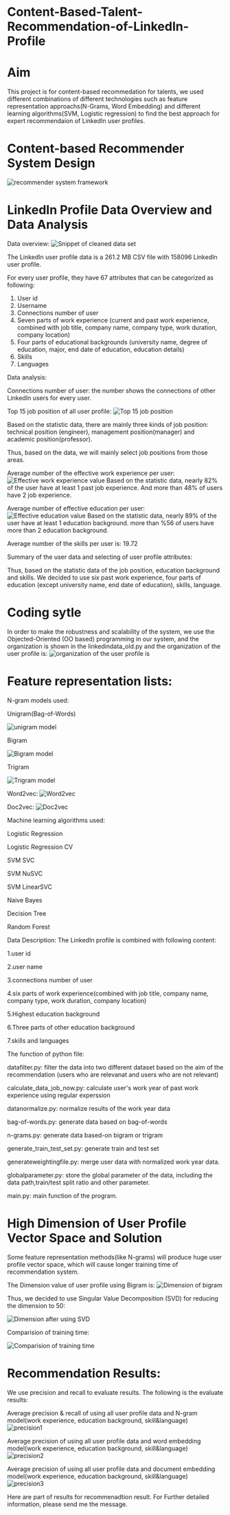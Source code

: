 # Content-Based-Talent-Recommendation-of-LinkedIn-Profile

# Aim
This project is for content-based recommedation for talents, we used different combinations of different technologies such as feature representation approachs(N-Grams, Word Embedding) and different learning algorithms(SVM, Logistic regression) to find the best approach for expert recommendaion of LinkedIn user profiles.

# Content-based Recommender System Design
![recommender system framework](https://github.com/YuzhouPeng/images/blob/master/content-based%20recommender%20system%20design.png)


# LinkedIn Profile Data Overview and Data Analysis

Data overview:
![Snippet of cleaned data set](https://github.com/YuzhouPeng/images/blob/master/cleaneduserdata.png)

The LinkedIn user profile data is a 261.2 MB CSV file with 158096 LinkedIn user profile. 

For every user profile, they have 67 attributes that can be categorized as following:
1. User id
2. Username
3. Connections number of user
4. Seven parts of work experience (current and past work experience, combined
with job title, company name, company type, work duration, company location)
5. Four parts of educational backgrounds (university name, degree of education,
major, end date of education, education details) 
6. Skills
7. Languages

Data analysis:

Connections number of user: the number shows the connections of other LinkedIn users for every user.


Top 15 job position of all user profile:
![Top 15 job position](https://github.com/YuzhouPeng/images/blob/master/top15%20job%20position.png)

Based on the statistic data, there are mainly three kinds of job position: technical position (engineer), management position(manager) and academic position(professor).

Thus, based on the data, we will mainly select job positions from those areas.

Average number of the effective work experience per user:
![Effective work experience value](https://github.com/YuzhouPeng/images/blob/master/number%20of%20effective%20value%20in%20work%20experience.png)
Based on the statistic data, nearly 82% of the user have at least 1 past job experience. And more than 48% of users have 2 job experience. 

Average number of effective education per user:
![Effective education value](https://github.com/YuzhouPeng/images/blob/master/num%20of%20value%20in%20edu.png)
Based on the statistic data, nearly 89% of the user have at least 1 education background. more than %56 of users have more than 2 education background.

Average number of the skills per user is: 19.72

Summary of the user data and selecting of user profile attributes:

Thus, based on the statistic data of the job position, education background and skills. We decided to use six past work experience, four parts of education (except university name, end date of education), skills, language.

# Coding sytle
In order to make the robustness and scalability of the system, we use the Objected-Oriented (OO based) programming in our system, and the organization is shown in the linkedindata_old.py and the organization of the user profile is:
![organization of the user profile is](https://github.com/YuzhouPeng/images/blob/master/organization%20of%20user%20profile%20class.png)





# Feature representation lists:

N-gram models used:

Unigram(Bag-of-Words)

![unigram model](https://github.com/YuzhouPeng/images/blob/master/unigram.png)

Bigram

![Bigram model](https://github.com/YuzhouPeng/images/blob/master/bigram.png)

Trigram

![Trigram model](https://github.com/YuzhouPeng/images/blob/master/trigram.png)

Word2vec:
![Word2vec](https://github.com/YuzhouPeng/images/blob/master/word2vec.png)

Doc2vec:
![Doc2vec](https://github.com/YuzhouPeng/images/blob/master/doc2vec.png)

Machine learning algorithms used:

Logistic Regression

Logistic Regression CV

SVM SVC

SVM NuSVC

SVM LinearSVC

Naive Bayes

Decision Tree

Random Forest


Data Description:
The LinkedIn profile is combined with following content:

1.user id

2.user name 

3.connections number of user 

4.six parts of work experience(combined with job title, company name, company type, work duration, company location) 

5.Highest education background 

6.Three parts of other education background

7.skills and languages



The function of python file:

datafilter.py: filter the data into two different dataset based on the aim of the recommendation (users who are relevanat and users who are not relevant)

calculate_data_job_now.py: calculate user's work year of past work experience using regular experssion

datanormalize.py: normalize results of the work year data

bag-of-words.py: generate data based on bag-of-words

n-grams.py: generate data based-on bigram or trigram

generate_train_test_set.py: generate train and test set

generateweightingfile.py: merge user data with normalized work year data.

globalparameter.py: store the global parameter of the data, including the data path,train/test split ratio and other parameter.

main.py: main function of the program.


# High Dimension of User Profile Vector Space and Solution

Some feature representation methods(like N-grams) will produce huge user profile vector space, which will cause longer training time of recommendation system.

The Dimension value of user profile using Bigram is:
![Dimension of bigram](https://github.com/YuzhouPeng/images/blob/master/Dimension%20value%20of%20generated%20feature%20vectors%20by%20Bigram%20.png)

Thus, we decided to use Singular Value Decomposition (SVD) for reducing the dimension to 50:

![Dimension after using SVD](https://github.com/YuzhouPeng/images/blob/master/Dimension%20value%20of%20generated%20feature%20vectors%20by%20Bigram.png)

Comparision of training time:

![Comparision of training time](https://github.com/YuzhouPeng/images/blob/master/Training%20time%20of%20different%20learning%20algorithms%20with%20original%20data%20and%20reduced%20dimension%20data.png)




# Recommendation Results:

We use precision and recall to evaluate results. The following is the evaluate results:

Average precision & recall of using all user profile data and N-gram model(work experience, education background, skill&language)
![precision1](https://github.com/YuzhouPeng/images/blob/master/Average%20precision%20for%20all%20job%20positions%20of%20using%20all%20data.png)

Average precision of using all user profile data and word embedding model(work experience, education background, skill&language)
![precision2](https://github.com/YuzhouPeng/images/blob/master/Word%20embedding%20approaches%20with%20highest%20precision%20for%20every%20job%20position.png)

Average precision of using all user profile data and document embedding model(work experience, education background, skill&language)
![precision3](https://github.com/YuzhouPeng/images/blob/master/Document%20embedding%20approaches%20with%20highest%20precision%20for%20every%20job%20position.png)

Here are part of results for recommenadtion result. For Further detailed information, please send me the message.